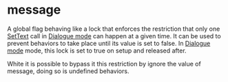 # message

A global flag behaving like a lock that enforces the restriction that only one [SetText](../SetText.md) call in [Dialogue mode](../Dialogue%20mode.md) can happen at a given time. It can be used to prevent behaviors to take place until its value is set to false. In [Dialogue mode](../Dialogue%20mode.md) mode, this lock is set to true on setup and released after.

White it is possible to bypass it this restriction by ignore the value of message, doing so is undefined behaviors.
